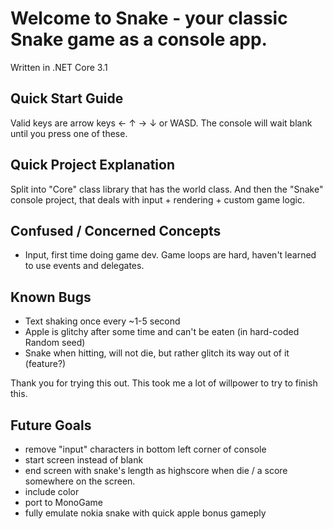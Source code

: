 # Welcome to Snake - your classic Snake game as a console app. 

Written in .NET Core 3.1

## Quick Start Guide
Valid keys are arrow keys ← ↑ → ↓ or WASD.
The console will wait blank until you press one of these.

## Quick Project Explanation
Split into "Core" class library that has the world class.
And then the "Snake" console project, that deals with input + rendering + custom game logic.

## Confused / Concerned Concepts
* Input, first time doing game dev. Game loops are hard, haven't learned to use events and delegates.

## Known Bugs
* Text shaking once every ~1-5 second 
* Apple is glitchy after some time and can't be eaten (in hard-coded Random seed)
* Snake when hitting, will not die, but rather glitch its way out of it (feature?)

Thank you for trying this out. This took me a lot of willpower to try to finish this.

## Future Goals
* remove "input" characters in bottom left corner of console
* start screen instead of blank
* end screen with snake's length as highscore when die / a score somewhere on the screen.
* include color
* port to MonoGame
* fully emulate nokia snake with quick apple bonus gameply
